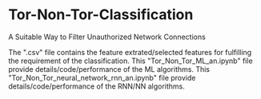 # Tor-Non-Tor-Classification
A Suitable Way to Filter Unauthorized Network Connections


The ".csv" file contains the feature extrated/selected features for fulfilling the requirement of the classification.
This "Tor_Non_Tor_ML_an.ipynb" file provide details/code/performance of the ML algorithms. 
This "Tor_Non_Tor_neural_network_rnn_an.ipynb" file provide details/code/performance of the RNN/NN algorithms. 
